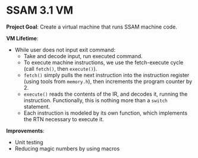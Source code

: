 # SSAM 3.1 VM
**Project Goal**: Create a virtual machine that runs SSAM machine code.

**VM Lifetime**:
- While user does not input exit command:
  - Take and decode input, run executed command.
  - To execute machine instructions, we use the fetch-execute cycle (call `fetch()`, then `execute()`).
  - `fetch()` simply pulls the next instruction into the instruction register (using tools from `memory.h`), then increments the program counter by 2.
  - `execute()` reads the contents of the IR, and decodes it, running the instruction. Functionally, this is nothing more than a `switch` statement.
  - Each instruction is modeled by its own function, which implements the RTN necessary to execute it.


**Improvements**:
- Unit testing
- Reducing magic numbers by using macros